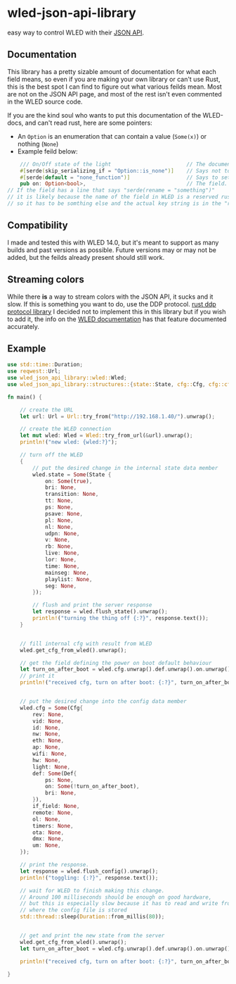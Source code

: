 # wled-json-api-library

easy way to control WLED with their [JSON API](https://kno.wled.ge/interfaces/json-api/).

## Documentation
This library has a pretty sizable amount of documentation for what each field means, 
so even if you are making your own library or can't use Rust, 
this is the best spot I can find to figure out what various feilds mean.
Most are not on the JSON API page, and most of the rest isn't even commented in the WLED source code.

If you are the kind soul who wants to put this documentation of the WLED-docs, and can't read rust, here are some pointers:

 - An ```Option``` is an enumeration that can contain a value (```Some(x)```) or nothing (```None```)
 - Example feild below:
```rust
    /// On/Off state of the light                        // The documentation for the feild
    #[serde(skip_serializing_if = "Option::is_none")]    // Says not to convert to text when sending the root object if it is "None"
    #[serde(default = "none_function")]                  // Says to set this to None if it can't find this feild in the input text.
    pub on: Option<bool>,                                // The field. in this case "on" is the key, and the data type is a bool
// If the field has a line that says "serde(rename = "something")"
// it is likely because the name of the field in WLED is a reserved rust keyword,
// so it has to be somthing else and the actual key string is in the "rename" line
```

## Compatibility
I made and tested this with WLED 14.0, but it's meant to support as many builds and past versions as possible. Future versions may or may not be added, but the feilds already present should still work. 


## Streaming colors
While there **is** a way to stream colors with the JSON API, it sucks and it slow. If this is something you want to do, use the DDP protocol. [rust ddp protocol library](https://github.com/coral/ddp-rs)
I decided not to implement this in this library but if you wish to add it, the info on the [WLED documentation](https://kno.wled.ge/interfaces/json-api/#per-segment-individual-led-control) has that feature documented accurately.


## Example
``` rust
use std::time::Duration;
use reqwest::Url;
use wled_json_api_library::wled::Wled;
use wled_json_api_library::structures::{state::State, cfg::Cfg, cfg::cfg_def::Def};

fn main() {

    // create the URL
    let url: Url = Url::try_from("http://192.168.1.40/").unwrap();

    // create the WLED connection
    let mut wled: Wled = Wled::try_from_url(&url).unwrap();
    println!("new wled: {wled:?}");

    // turn off the WLED
    {
        // put the desired change in the internal state data member
        wled.state = Some(State {
            on: Some(true),
            bri: None,
            transition: None,
            tt: None,
            ps: None,
            psave: None,
            pl: None,
            nl: None,
            udpn: None,
            v: None,
            rb: None,
            live: None,
            lor: None,
            time: None,
            mainseg: None,
            playlist: None,
            seg: None,
        });

        // flush and print the server response
        let response = wled.flush_state().unwrap();
        println!("turning the thing off {:?}", response.text());
    }


    // fill internal cfg with result from WLED
    wled.get_cfg_from_wled().unwrap();

    // get the field defining the power on boot default behaviour
    let turn_on_after_boot = wled.cfg.unwrap().def.unwrap().on.unwrap();
    // print it
    println!("received cfg, turn on after boot: {:?}", turn_on_after_boot);


    // put the desired change into the config data member
    wled.cfg = Some(Cfg{
        rev: None,
        vid: None,
        id: None,
        nw: None,
        eth: None,
        ap: None,
        wifi: None,
        hw: None,
        light: None,
        def: Some(Def{
            ps: None,
            on: Some(!turn_on_after_boot),
            bri: None,
        }),
        if_field: None,
        remote: None,
        ol: None,
        timers: None,
        ota: None,
        dmx: None,
        um: None,
    });

    // print the response.
    let response = wled.flush_config().unwrap();
    println!("toggling: {:?}", response.text());

    // wait for WLED to finish making this change.
    // Around 100 milliseconds should be enough on good hardware,
    // but this is especially slow because it has to read and write from the internal filesystem
    // where the config file is stored
    std::thread::sleep(Duration::from_millis(80));


    // get and print the new state from the server
    wled.get_cfg_from_wled().unwrap();
    let turn_on_after_boot = wled.cfg.unwrap().def.unwrap().on.unwrap();

    println!("received cfg, turn on after boot: {:?}", turn_on_after_boot);

}
```
